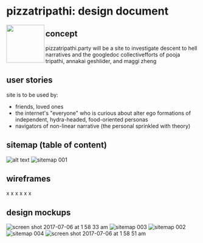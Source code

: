 # pizzatripathi: design document
<img align="left" width="100" height="100" src="https://user-images.githubusercontent.com/26982619/27807441-abcb94e2-5ff5-11e7-9b58-9e336fb61e46.jpg"> 

## concept 
pizzatripathi.party will be a site to investigate descent to hell narratives and the googledoc collectivefforts of pooja tripathi, annakai geshlider, and maggi zheng
## user stories
site is to be used by:
* friends, loved ones 
* the internet's "everyone" who is curious about alter ego formations of independent, hydra-headed, food-oriented personas
* navigators of non-linear narrative (the personal sprinkled with theory)
## sitemap (table of content) 
![alt text](https://user-images.githubusercontent.com/26982619/27902222-c7e92086-61e9-11e7-94c4-96ef8f26740c.png)
![sitemap 001](https://user-images.githubusercontent.com/26982619/27902606-358dcf14-61eb-11e7-8372-4aa147b6e925.png)
## wireframes
x x x x x x 
## design mockups 
![screen shot 2017-07-06 at 1 58 33 am](https://user-images.githubusercontent.com/26982619/27903591-b62c2564-61ee-11e7-9ab4-d18cd5eadea3.png)
![sitemap 003](https://user-images.githubusercontent.com/26982619/27902615-3dbb4fb8-61eb-11e7-9afb-09ba5f315ed7.png)
![sitemap 002](https://user-images.githubusercontent.com/26982619/27902617-3fabbea2-61eb-11e7-88e6-dcac4a87f532.png)
![sitemap 004](https://user-images.githubusercontent.com/26982619/27902608-38391c96-61eb-11e7-9b44-491eda7b37be.png)
![screen shot 2017-07-06 at 1 58 51 am](https://user-images.githubusercontent.com/26982619/27903593-b97959f8-61ee-11e7-8a8f-c509e2d33ed1.png)
